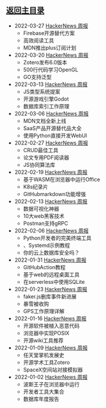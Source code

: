 ## [返回主目录](../README.md)

- 2022-03-27 [HackerNews 周报](2022Q1/2022-03-Hacker-News.md)
  - Firebase开源替代方案
  - 高效阅读工具
  - MDN推出plus订阅计划
- 2022-03-20 [HackerNews 周报](2022Q1/2022-03-Hacker-News.md)
  - Zotero发布6.0版本
  - 500行代码学习OpenGL
  - GO支持泛型
- 2022-03-13 [HackerNews 周报](2022Q1/2022-03-Hacker-News.md)
  - JS类型系统提案
  - 开源游戏引擎Godot
  - 数据库索引工作原理
- 2022-03-06 [HackerNews 周报](2022Q1/2022-03-Hacker-News.md)
  - MDN文档全新上线
  - SaaS产品开源替代品大全
  - 使用Python直接开发WebUI
- 2022-02-27 [HackerNews 周报](2022Q1/2022-02-Hacker-News.md)
  - CRUD最佳工具
  - 论文专用PDF阅读器
  - JS协同算法库
- 2022-02-19 [HackerNews 周报](2022Q1/2022-02-Hacker-News.md)
  - 基于WASM在浏览器中运行Office
  - K8s纪录片
  - GitHubmarkdown功能增强
- 2022-02-13 [HackerNews 周报](2022Q1/2022-02-Hacker-News.md)
  - 数据可视化神器
  - 10大web黑客技术
  - Postman支持gRPC
- 2022-02-06 [HackerNews 周报](2022Q1/2022-02-Hacker-News.md)
  - Python开发者的完美终端工具
  - 、Systemd示例教程
  - 你的云上数据库安全吗？
- 2022-01-31 [HackerNews 周报](2022Q1/2022-01-Hacker-News.md)
  - GitHubAction教程
  - 基于web的远程桌面工具
  - 在serverless中使用SQLite
- 2022-01-23 [HackerNews 周报](2022Q1/2022-01-Hacker-News.md)
  - faker.js删库事件新进展
  - 暴雪被收购
  - GPS工作原理详解
- 2022-01-16 [HackerNews 周报](2022Q1/2022-01-Hacker-News.md)
  - 开源软件被植入恶意代码
  - 浏览器中实现POSIX
  - 开源wiki工具推荐
- 2022-01-09 [HackerNews 周报](2022Q1/2022-01-Hacker-News.md)
  - 任天堂掌机发展史
  - 开源学术工具Zotero
  - SpaceX空间站对接模拟器
- 2022-01-02 [HackerNews 周报](2022Q1/2022-01-Hacker-News.md)
  - 波斯王子在浏览器中运行
  - 开发者工具大集合
  - 数据库年度报告

